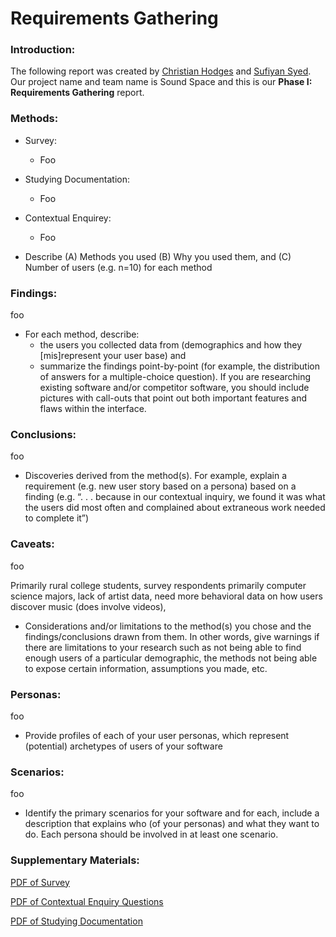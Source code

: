 # Requirements Gathering

### Introduction:
The following report was created by [Christian Hodges](https://github.com/chodges7) and [Sufiyan Syed](https://github.com/SufiyanSyedCSUC). Our project name and team name is Sound Space and this is our **Phase I: Requirements Gathering** report.

### Methods:
- Survey:
	- Foo
- Studying Documentation:
	- Foo
- Contextual Enquirey:
	- Foo

- Describe (A) Methods you used (B) Why you used them, and (C) Number of users (e.g. n=10) for each method

### Findings:
foo

- For each method, describe:
	- the users you collected data from (demographics and how they [mis]represent your user base) and
	- summarize the findings point-by-point (for example, the distribution of answers for a multiple-choice question). If you are researching existing software and/or competitor software, you should include pictures with call-outs that point out both important features and flaws within the interface.

### Conclusions:
foo

- Discoveries derived from the method(s). For example, explain a requirement (e.g. new user story based on a persona) based on a finding (e.g. “. . . because in our contextual inquiry, we found it was what the users did most often and complained about extraneous work needed to complete it”)

### Caveats:
foo

Primarily rural college students, survey respondents primarily computer science majors, lack of artist data, need more behavioral data on how users discover music (does involve videos), 

- Considerations and/or limitations to the method(s) you chose and the findings/conclusions drawn from them. In other words, give warnings if there are limitations to your research such as not being able to find enough users of a particular demographic, the methods not being able to expose certain information, assumptions you made, etc.

### Personas:
foo

- Provide profiles of each of your user personas, which represent (potential) archetypes of users of your software

### Scenarios:
foo

- Identify the primary scenarios for your software and for each, include a description that explains who (of your personas) and what they want to do. Each persona should be involved in at least one scenario.

### Supplementary Materials:
[PDF of Survey](./Sound-Space-Survey.pdf)

[PDF of Contextual Enquiry Questions](./Contextual-Enquiry.pdf)

[PDF of Studying Documentation](./Studying-Documentation.pdf)
